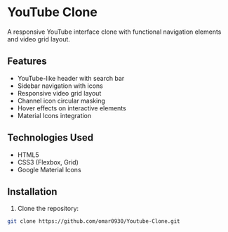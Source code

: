 # YouTube Clone

A responsive YouTube interface clone with functional navigation elements and video grid layout.


## Features
- YouTube-like header with search bar
- Sidebar navigation with icons
- Responsive video grid layout
- Channel icon circular masking
- Hover effects on interactive elements
- Material Icons integration

## Technologies Used
- HTML5
- CSS3 (Flexbox, Grid)
- Google Material Icons

## Installation
1. Clone the repository:
```bash
git clone https://github.com/omar0930/Youtube-Clone.git
